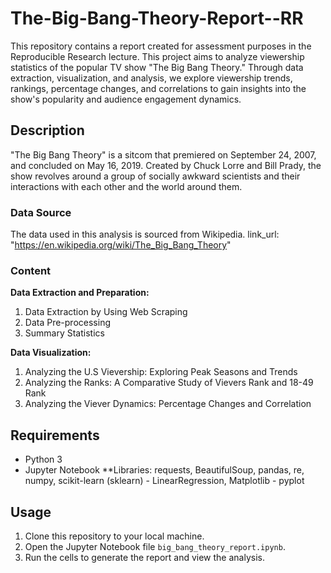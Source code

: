 # The-Big-Bang-Theory-Report--RR
This repository contains a report created for assessment purposes in the Reproducible Research lecture. This project aims to analyze viewership statistics of the popular TV show "The Big Bang Theory."  Through data extraction, visualization, and analysis, we explore viewership trends, rankings, percentage changes, and correlations to gain insights into the show's popularity and audience engagement dynamics.

## Description
"The Big Bang Theory" is a sitcom that premiered on September 24, 2007, and concluded on May 16, 2019. Created by Chuck Lorre and Bill Prady, the show revolves around a group of socially awkward scientists and their interactions with each other and the world around them.

### Data Source
The data used in this analysis is sourced from Wikipedia.
link_url: "https://en.wikipedia.org/wiki/The_Big_Bang_Theory"

### Content

**Data Extraction and Preparation:**
1. Data Extraction by Using Web Scraping
2. Data Pre-processing
3. Summary Statistics

**Data Visualization:** 
1. Analyzing the U.S Vievership: Exploring Peak Seasons and Trends
2. Analyzing the Ranks: A Comparative Study of Vievers Rank and 18-49 Rank
3. Analyzing the Viever Dynamics: Percentage Changes and Correlation


## Requirements
- Python 3
- Jupyter Notebook
**Libraries: requests, BeautifulSoup, pandas, re, numpy, scikit-learn (sklearn) - LinearRegression,
Matplotlib - pyplot

## Usage
1. Clone this repository to your local machine.
2. Open the Jupyter Notebook file `big_bang_theory_report.ipynb`.
3. Run the cells to generate the report and view the analysis.
